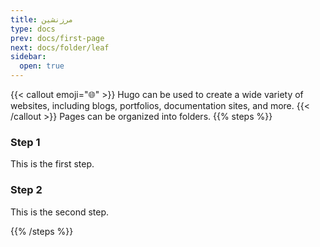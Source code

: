 ```yaml
---
title: مرزنشین
type: docs
prev: docs/first-page
next: docs/folder/leaf
sidebar:
  open: true
---
```

{{< callout emoji="🌐" >}}
  Hugo can be used to create a wide variety of websites, including blogs, portfolios, documentation sites, and more.
{{< /callout >}}
Pages can be organized into folders.
{{% steps %}}

### Step 1

This is the first step.

### Step 2

This is the second step.

{{% /steps %}}
